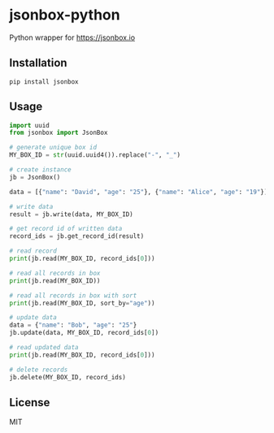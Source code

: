 # jsonbox-python
Python wrapper for https://jsonbox.io

## Installation
    pip install jsonbox
    
## Usage
```python
import uuid
from jsonbox import JsonBox

# generate unique box id
MY_BOX_ID = str(uuid.uuid4()).replace("-", "_")

# create instance
jb = JsonBox()

data = [{"name": "David", "age": "25"}, {"name": "Alice", "age": "19"}]

# write data
result = jb.write(data, MY_BOX_ID)

# get record id of written data
record_ids = jb.get_record_id(result)

# read record
print(jb.read(MY_BOX_ID, record_ids[0]))

# read all records in box
print(jb.read(MY_BOX_ID))

# read all records in box with sort
print(jb.read(MY_BOX_ID, sort_by="age"))

# update data
data = {"name": "Bob", "age": "25"}
jb.update(data, MY_BOX_ID, record_ids[0])

# read updated data
print(jb.read(MY_BOX_ID, record_ids[0]))

# delete records
jb.delete(MY_BOX_ID, record_ids)
```


## License
MIT
